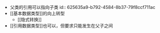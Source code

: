 - 父类的引用可以指向子类
  id:: 625635a9-b792-4584-8b37-79f8ccf711ac
- [[基本数据类型]]的向上转型
	- [[隐式转换]]
- [[引用数据类型]]也可以，但要求只能发生在父子之间